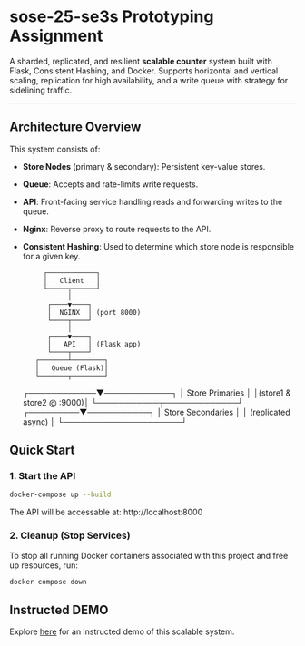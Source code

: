 # sose-25-se3s Prototyping Assignment

A sharded, replicated, and resilient **scalable counter** system built with Flask, Consistent Hashing, and Docker. 
Supports horizontal and vertical scaling, replication for high availability, 
and a write queue with strategy for sidelining traffic.

---

## Architecture Overview

This system consists of:

- **Store Nodes** (primary & secondary): Persistent key-value stores.
- **Queue**: Accepts and rate-limits write requests.
- **API**: Front-facing service handling reads and forwarding writes to the queue.
- **Nginx**: Reverse proxy to route requests to the API.
- **Consistent Hashing**: Used to determine which store node is responsible for a given key.


           ┌────────────┐
           │   Client   │
           └─────┬──────┘
                 │
            ┌────▼────┐
            │  NGINX  │ (port 8000)
            └────┬────┘
                 │
            ┌────▼────┐
            │   API   │ (Flask app)
            └────┬────┘
         ┌───────┴────────┐
         │   Queue (Flask)│
         └───────┬────────┘ 
    ┌────────────▼────────────┐
    │     Store Primaries     │
    │(store1 & store2 @ :9000)│
    └───────────┬─────────────┘
      ┌─────────▼───────────┐
      │  Store Secondaries  │
      │ (replicated async)  │
      └─────────────────────┘

## Quick Start
### 1. Start the API
```bash
docker-compose up --build
```
The API will be accessable at:
http://localhost:8000

### 2. Cleanup (Stop Services)
To stop all running Docker containers associated with this project and free up resources, run:
```bash
docker compose down
```

## Instructed DEMO
Explore [here](./DEMO.md) for an instructed demo of this scalable system.